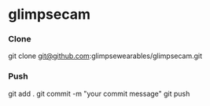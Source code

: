 # glimpsecam

### Clone
git clone git@github.com:glimpsewearables/glimpsecam.git

### Push
git add .
git commit -m "your commit message"
git push

